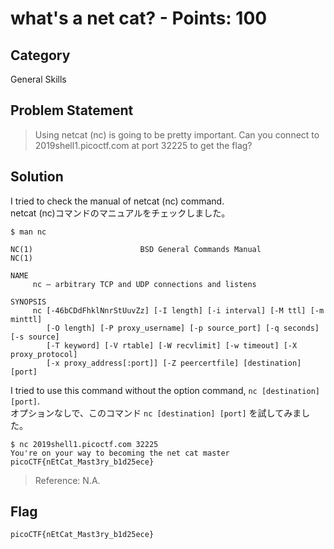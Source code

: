 # what's a net cat? - Points: 100
## Category
General Skills
## Problem Statement
> Using netcat (nc) is going to be pretty important. Can you connect to 2019shell1.picoctf.com at port 32225 to get the flag?
## Solution 
I tried to check the manual of netcat (nc) command. \
netcat (nc)コマンドのマニュアルをチェックしました。
```shell
$ man nc

NC(1)                        BSD General Commands Manual                       NC(1)

NAME
     nc — arbitrary TCP and UDP connections and listens

SYNOPSIS
     nc [-46bCDdFhklNnrStUuvZz] [-I length] [-i interval] [-M ttl] [-m minttl]
        [-O length] [-P proxy_username] [-p source_port] [-q seconds] [-s source]
        [-T keyword] [-V rtable] [-W recvlimit] [-w timeout] [-X proxy_protocol]
        [-x proxy_address[:port]] [-Z peercertfile] [destination] [port]
```
I tried to use this command without the option command, `nc [destination] [port]`. \
オプションなしで、このコマンド `nc [destination] [port]` を試してみました。
```shell
$ nc 2019shell1.picoctf.com 32225
You're on your way to becoming the net cat master
picoCTF{nEtCat_Mast3ry_b1d25ece}
```
> Reference: N.A. </br>
## Flag
`picoCTF{nEtCat_Mast3ry_b1d25ece}`
